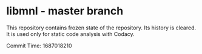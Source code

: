# libmnl - master branch

This repository contains frozen state of the repository.
Its history is cleared. It is used only for static code
analysis with Codacy.

Commit Time: 1687018210